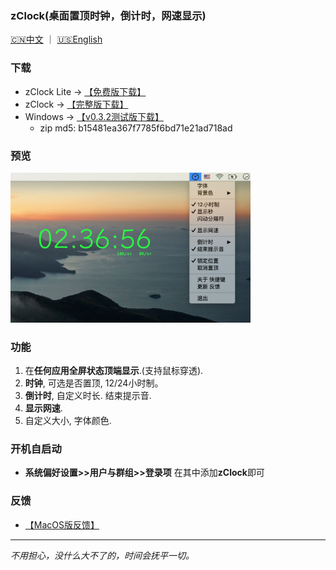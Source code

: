 
### zClock(桌面置顶时钟，倒计时，网速显示) 
[🇨🇳中文](./index.html)  ｜ [🇺🇸English](./en.html)

### 下载
* zClock Lite -> [【免费版下载】](https://apps.apple.com/cn/app/zclock-lite/id1489475245)
* zClock ->  [【完整版下载】](https://apps.apple.com/cn/app/zclock/id1478540997)
* Windows -> [【v0.3.2测试版下载】](https://zclock.oss-cn-shenzhen.aliyuncs.com/win/0.3.2/zClock-v0.3.2.zip)
    * zip md5:  b15481ea367f7785f6bd71e21ad718ad

### 预览
<img width="384" height="240" src="res/yulan01.jpg"/>

### 功能
1. 在**任何应用全屏状态顶端显示**.(支持鼠标穿透).
2. **时钟**, 可选是否置顶, 12/24小时制。
3. **倒计时**, 自定义时长. 结束提示音.
4. **显示网速**.
5. 自定义大小, 字体颜色.

### 开机自启动
* **系统偏好设置>>用户与群组>>登录项** 在其中添加**zClock**即可

### 反馈   
* [【MacOS版反馈】](https://support.qq.com/product/72603)  

---
*不用担心，没什么大不了的，时间会抚平一切。*
